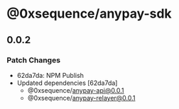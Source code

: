 # @0xsequence/anypay-sdk

## 0.0.2

### Patch Changes

- 62da7da: NPM Publish
- Updated dependencies [62da7da]
  - @0xsequence/anypay-api@0.0.1
  - @0xsequence/anypay-relayer@0.0.1
